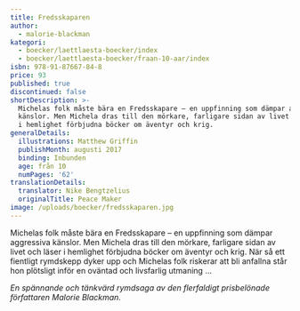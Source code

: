 ```yaml
---
title: Fredsskaparen
author:
  - malorie-blackman
kategori:
  - boecker/laettlaesta-boecker/index
  - boecker/laettlaesta-boecker/fraan-10-aar/index
isbn: 978-91-87667-84-8
price: 93
published: true
discontinued: false
shortDescription: >-
  Michelas folk måste bära en Fredsskapare – en uppfinning som dämpar aggressiva
  känslor. Men Michela dras till den mörkare, farligare sidan av livet och läser
  i hemlighet förbjudna böcker om äventyr och krig.
generalDetails:
  illustrations: Matthew Griffin
  publishMonth: augusti 2017
  binding: Inbunden
  age: från 10
  numPages: '62'
translationDetails:
  translator: Nike Bengtzelius
  originalTitle: Peace Maker
image: /uploads/boecker/fredsskaparen.jpg
---
```

Michelas folk måste bära en Fredsskapare – en uppfinning som dämpar aggressiva känslor. Men Michela dras till den mörkare, farligare sidan av livet och läser i hemlighet förbjudna böcker om äventyr och krig. När så ett fientligt rymdskepp dyker upp och Michelas folk riskerar att bli anfallna står hon plötsligt inför en oväntad och livsfarlig utmaning …

_En spännande och tänkvärd rymdsaga av den flerfaldigt prisbelönade författaren Malorie Blackman._
